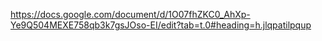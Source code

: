 https://docs.google.com/document/d/1O07fhZKC0_AhXp-Ye9Q504MEXE758qb3k7gsJOso-EI/edit?tab=t.0#heading=h.jlqpatilpqup